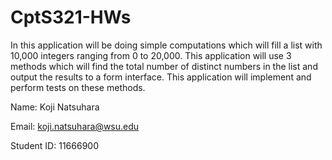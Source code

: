 # CptS321-HWs

In this application will be doing simple computations which will fill a list with 10,000 integers ranging from 0 to 20,000.
This application will use 3 methods which will find the total number of distinct numbers in the list and output the results
to a form interface. This application will implement and perform tests on these methods.

Name: Koji Natsuhara

Email: koji.natsuhara@wsu.edu

Student ID: 11666900